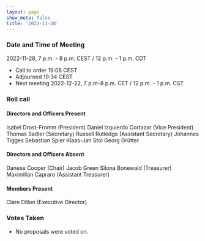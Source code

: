 ```yaml
---
layout: page
show_meta: false
title: '2022-11-28'
---
```


### Date and Time of Meeting

2022-11-28, 7 p.m. - 8 p.m. CEST / 12 p.m. - 1 p.m. CDT

* Call to order 19:08 CEST
* Adjourned 19:34 CEST
* Next meeting 2022-12-22, 7 p.m-8 p.m. CET / 12 p.m. - 1 p.m. CST

### Roll call

#### Directors and Officers Present

Isabel Drost-Fromm (President)
Daniel Izquierdo Cortazar (Vice President)
Thomas Sadler (Secretary)
Russell Rutledge (Assistant Secretary)
Johannes Tigges
Sebastian Spier
Klaas-Jan Stol
Georg Grütter

#### Directors and Officers Absent

Danese Cooper (Chair)
Jacob Green
Silona Bonewald (Treasurer)
Maximilian Capraro (Assistant Treasurer)

#### Members Present

Clare Dillon (Executive Director)

### Votes Taken

* No proposals were voted on.
